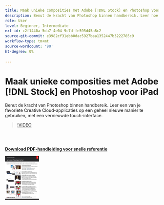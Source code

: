 ```yaml
---
title: Maak unieke composities met Adobe [!DNL Stock] en Photoshop voor iPad
description: Benut de kracht van Photoshop binnen handbereik. Leer hoe je een van je favoriete Creative Cloud-applicaties op een geheel nieuwe manier gebruikt, met een vernieuwde, aanraakgebaseerde interface
role: User
level: Beginner, Intermediate
exl-id: c2f1440a-5da7-4e04-9c7d-fe595d45a8c2
source-git-commit: e3982cf31ebb0dac5927baa1352447b3222785c9
workflow-type: tm+mt
source-wordcount: '90'
ht-degree: 0%

---
```


# Maak unieke composities met Adobe [!DNL Stock] en Photoshop voor iPad

Benut de kracht van Photoshop binnen handbereik. Leer een van je favoriete Creative Cloud-applicaties op een geheel nieuwe manier te gebruiken, met een vernieuwde touch-interface.

>[!VIDEO](https://video.tv.adobe.com/v/331004?hidetitle=true)

<br> 

[**Download PDF-handleiding voor snelle referentie**](../quick-reference/GettoknowPhotoshopontheiPad.pdf)

[![Afbeelding van eerste pagina van snelle naslaggids](assets/GettoknowPhotoshopontheiPadPage1.png)](../quick-reference/GettoknowPhotoshopontheiPad.pdf)
